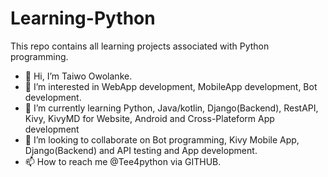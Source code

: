 # Learning-Python
This repo contains all learning projects associated with Python programming.

- 👋 Hi, I’m Taiwo Owolanke.
- 👀 I’m interested in WebApp development, MobileApp development, Bot development.
- 🌱 I’m currently learning Python, Java/kotlin, Django(Backend), RestAPI, Kivy, KivyMD for Website, Android and Cross-Plateform App development
- 💞️ I’m looking to collaborate on Bot programming, Kivy Mobile App, Django(Backend) and API testing and App development.
- 📫 How to reach me @Tee4python via GITHUB.

<!---
Tee4python/Learning-Python is a ✨ special ✨ repository because its `README.md` (this file) appears on your GitHub profile.
You can click the Preview link to take a look at your changes.
--->
